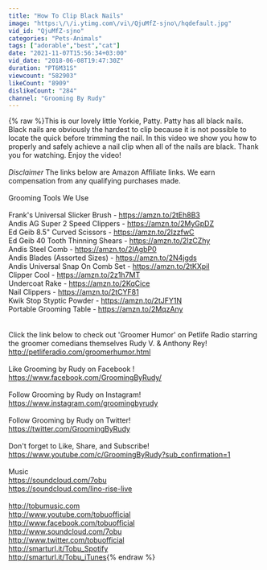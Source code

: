 ```yaml
---
title: "How To Clip Black Nails"
image: "https:\/\/i.ytimg.com\/vi\/QjuMfZ-sjno\/hqdefault.jpg"
vid_id: "QjuMfZ-sjno"
categories: "Pets-Animals"
tags: ["adorable","best","cat"]
date: "2021-11-07T15:56:34+03:00"
vid_date: "2018-06-08T19:47:30Z"
duration: "PT6M31S"
viewcount: "582903"
likeCount: "8909"
dislikeCount: "284"
channel: "Grooming By Rudy"
---
```

{% raw %}This is our lovely little Yorkie, Patty. Patty has all black nails. Black nails are obviously the hardest to clip because it is not possible to locate the quick before trimming the nail. In this video we show you how to properly and safely achieve a nail clip when all of the nails are black. Thank you for watching. Enjoy the video!<br /><br />*Disclaimer* The links below are Amazon Affiliate links. We earn compensation from any qualifying purchases made. <br /><br />Grooming Tools We Use <br /><br />Frank's Universal Slicker Brush - <a rel="nofollow" target="blank" href="https://amzn.to/2tEh8B3">https://amzn.to/2tEh8B3</a><br />Andis AG Super 2 Speed Clippers - <a rel="nofollow" target="blank" href="https://amzn.to/2MyGpDZ">https://amzn.to/2MyGpDZ</a><br />Ed Geib 8.5&quot; Curved Scissors - <a rel="nofollow" target="blank" href="https://amzn.to/2IzzfwC">https://amzn.to/2IzzfwC</a><br />Ed Geib 40 Tooth Thinning Shears - <a rel="nofollow" target="blank" href="https://amzn.to/2IzCZhy">https://amzn.to/2IzCZhy</a><br />Andis Steel Comb - <a rel="nofollow" target="blank" href="https://amzn.to/2IAgbP0">https://amzn.to/2IAgbP0</a><br />Andis Blades (Assorted Sizes) - <a rel="nofollow" target="blank" href="https://amzn.to/2N4jgds">https://amzn.to/2N4jgds</a><br />Andis Universal Snap On Comb Set - <a rel="nofollow" target="blank" href="https://amzn.to/2tKXpil">https://amzn.to/2tKXpil</a><br />Clipper Cool - <a rel="nofollow" target="blank" href="https://amzn.to/2z1h7MT">https://amzn.to/2z1h7MT</a><br />Undercoat Rake - <a rel="nofollow" target="blank" href="https://amzn.to/2KqCice">https://amzn.to/2KqCice</a><br />Nail Clippers - <a rel="nofollow" target="blank" href="https://amzn.to/2tCYF81">https://amzn.to/2tCYF81</a><br />Kwik Stop Styptic Powder - <a rel="nofollow" target="blank" href="https://amzn.to/2tJFY1N">https://amzn.to/2tJFY1N</a><br />Portable Grooming Table - <a rel="nofollow" target="blank" href="https://amzn.to/2MqzAny">https://amzn.to/2MqzAny</a><br /><br /><br />Click the link below to check out 'Groomer Humor' on Petlife Radio starring the groomer comedians themselves Rudy V. &amp; Anthony Rey!  <a rel="nofollow" target="blank" href="http://petliferadio.com/groomerhumor.html">http://petliferadio.com/groomerhumor.html</a><br /><br />Like Grooming by Rudy on Facebook !<br /><a rel="nofollow" target="blank" href="https://www.facebook.com/GroomingByRudy/">https://www.facebook.com/GroomingByRudy/</a><br /><br />Follow Grooming by Rudy on Instagram!<br /><a rel="nofollow" target="blank" href="https://www.instagram.com/groomingbyrudy">https://www.instagram.com/groomingbyrudy</a><br /><br />Follow Grooming by Rudy on Twitter!<br /><a rel="nofollow" target="blank" href="https://twitter.com/GroomingByRudy">https://twitter.com/GroomingByRudy</a><br /><br />Don't forget to Like, Share, and Subscribe!<br /><a rel="nofollow" target="blank" href="https://www.youtube.com/c/GroomingByRudy?sub_confirmation=1">https://www.youtube.com/c/GroomingByRudy?sub_confirmation=1</a><br /><br />Music<br /><a rel="nofollow" target="blank" href="https://soundcloud.com/7obu">https://soundcloud.com/7obu</a><br /><a rel="nofollow" target="blank" href="https://soundcloud.com/lino-rise-live">https://soundcloud.com/lino-rise-live</a><br /><br /><a rel="nofollow" target="blank" href="http://tobumusic.com">http://tobumusic.com</a><br /><a rel="nofollow" target="blank" href="http://www.youtube.com/tobuofficial">http://www.youtube.com/tobuofficial</a><br /><a rel="nofollow" target="blank" href="http://www.facebook.com/tobuofficial">http://www.facebook.com/tobuofficial</a><br /><a rel="nofollow" target="blank" href="http://www.soundcloud.com/7obu">http://www.soundcloud.com/7obu</a><br /><a rel="nofollow" target="blank" href="http://www.twitter.com/tobuofficial">http://www.twitter.com/tobuofficial</a><br /><a rel="nofollow" target="blank" href="http://smarturl.it/Tobu_Spotify">http://smarturl.it/Tobu_Spotify</a><br /><a rel="nofollow" target="blank" href="http://smarturl.it/Tobu_iTunes">http://smarturl.it/Tobu_iTunes</a>{% endraw %}
